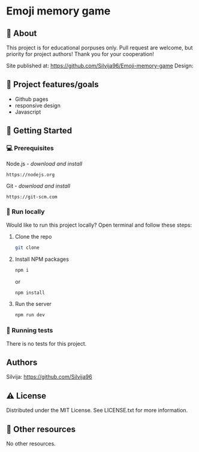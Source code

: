 # Emoji memory game

## 🌟 About

This project is for educational porpuses only. Pull request are welcome, but priority for project authors! Thank you for your cooperation!

Site published at: https://github.com/Silvija96/Emoji-memory-game
Design:

## 🎯 Project features/goals

- Github pages
- responsive design
- Javascript

## 🧰 Getting Started

### 💻 Prerequisites

Node.js - _download and install_

```
https://nodejs.org
```

Git - _download and install_

```
https://git-scm.com
```

### 🏃 Run locally

Would like to run this project locally? Open terminal and follow these steps:

1. Clone the repo
   ```sh
   git clone
   ```
2. Install NPM packages
   ```sh
   npm i
   ```
   or
   ```sh
   npm install
   ```
3. Run the server
   ```sh
   npm run dev
   ```

### 🧪 Running tests

There is no tests for this project.

## Authors

Silvija: https://github.com/Silvija96

## ⚠️ License

Distributed under the MIT License. See LICENSE.txt for more information.

## 🔗 Other resources

No other resources.
